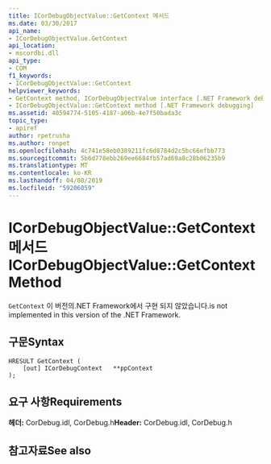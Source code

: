 ```yaml
---
title: ICorDebugObjectValue::GetContext 메서드
ms.date: 03/30/2017
api_name:
- ICorDebugObjectValue.GetContext
api_location:
- mscordbi.dll
api_type:
- COM
f1_keywords:
- ICorDebugObjectValue::GetContext
helpviewer_keywords:
- GetContext method, ICorDebugObjectValue interface [.NET Framework debugging]
- ICorDebugObjectValue::GetContext method [.NET Framework debugging]
ms.assetid: 40594774-5105-4187-a06b-4e7f50bada3c
topic_type:
- apiref
author: rpetrusha
ms.author: ronpet
ms.openlocfilehash: 4c741e58eb0389211fc6d8784d2c5bc66efbb773
ms.sourcegitcommit: 5b6d778ebb269ee6684fb57ad69a8c28b06235b9
ms.translationtype: MT
ms.contentlocale: ko-KR
ms.lasthandoff: 04/08/2019
ms.locfileid: "59206059"
---
```

# <a name="icordebugobjectvaluegetcontext-method"></a><span data-ttu-id="cf619-102">ICorDebugObjectValue::GetContext 메서드</span><span class="sxs-lookup"><span data-stu-id="cf619-102">ICorDebugObjectValue::GetContext Method</span></span>
`GetContext` <span data-ttu-id="cf619-103">이 버전의.NET Framework에서 구현 되지 않았습니다.</span><span class="sxs-lookup"><span data-stu-id="cf619-103">is not implemented in this version of the .NET Framework.</span></span>  
  
## <a name="syntax"></a><span data-ttu-id="cf619-104">구문</span><span class="sxs-lookup"><span data-stu-id="cf619-104">Syntax</span></span>  
  
```  
HRESULT GetContext (  
    [out] ICorDebugContext   **ppContext  
);  
```  
  
## <a name="requirements"></a><span data-ttu-id="cf619-105">요구 사항</span><span class="sxs-lookup"><span data-stu-id="cf619-105">Requirements</span></span>  
 <span data-ttu-id="cf619-106">**헤더:** CorDebug.idl, CorDebug.h</span><span class="sxs-lookup"><span data-stu-id="cf619-106">**Header:** CorDebug.idl, CorDebug.h</span></span>  
  
## <a name="see-also"></a><span data-ttu-id="cf619-107">참고자료</span><span class="sxs-lookup"><span data-stu-id="cf619-107">See also</span></span>
